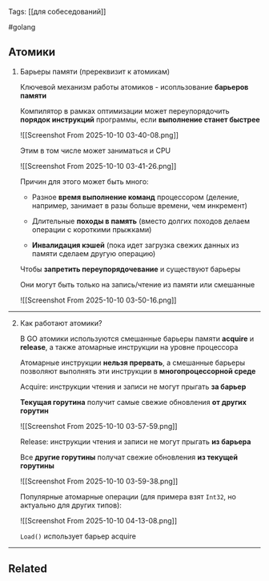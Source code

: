 Tags: [[для собеседований]]

#golang 



## Атомики



1. Барьеры памяти (пререквизит к атомикам)

	Ключевой механизм работы атомиков - исопльзование **барьеров памяти**
	
	
	Компилятор в рамках оптимизации может переупорядочить **порядок инструкций** программы, если **выполнение станет быстрее**
	
	![[Screenshot From 2025-10-10 03-40-08.png]]
	
	
	Этим в том числе может заниматься и CPU
	
	![[Screenshot From 2025-10-10 03-41-26.png]]
	
	Причин для этого может быть много:
	
	- Разное **время выполнение команд** процессором (деление, например, занимает в разы больше времени, чем инкремент)
	  
	- Длительные **походы в память** (вместо долгих походов делаем операции с короткими прыжками)
	
	- **Инвалидация кэшей** (пока идет загрузка свежих данных из памяти сделаем другую операцию)
	
	
	
	Чтобы **запретить переупорядочевание** и существуют барьеры
	
	Они могут быть только на запись/чтение из памяти или смешанные 
	
	![[Screenshot From 2025-10-10 03-50-16.png]]


---


2. Как работают атомики?

	В GO атомики используются смешанные барьеры памяти **acquire** и **release**, а также атомарные инструкции на уровне процессора
	
	Атомарные инструкции **нельзя прервать**, а смешанные барьеры позволяют выполнять эти инструкции в **многопроцессорной среде**
	
	
	
	Acquire: инструкции чтения и записи не могут прыгать **за барьер**
	
	**Текущая горутина** получит самые свежие обновления **от других горутин**
	
	![[Screenshot From 2025-10-10 03-57-59.png]]
	
	
	
	Release: инструкции чтения и записи не могут прыгать **из барьера**
	
	Все **другие горутины** получат свежие обновления **из текущей горутины**
	
	![[Screenshot From 2025-10-10 03-59-38.png]]
	
	
	
	Популярные атомарные операции (для примера взят `Int32`, но актуально для других типов):
	
	![[Screenshot From 2025-10-10 04-13-08.png]]
	
	
	
	`Load()` использует барьер acquire


---


## Related


